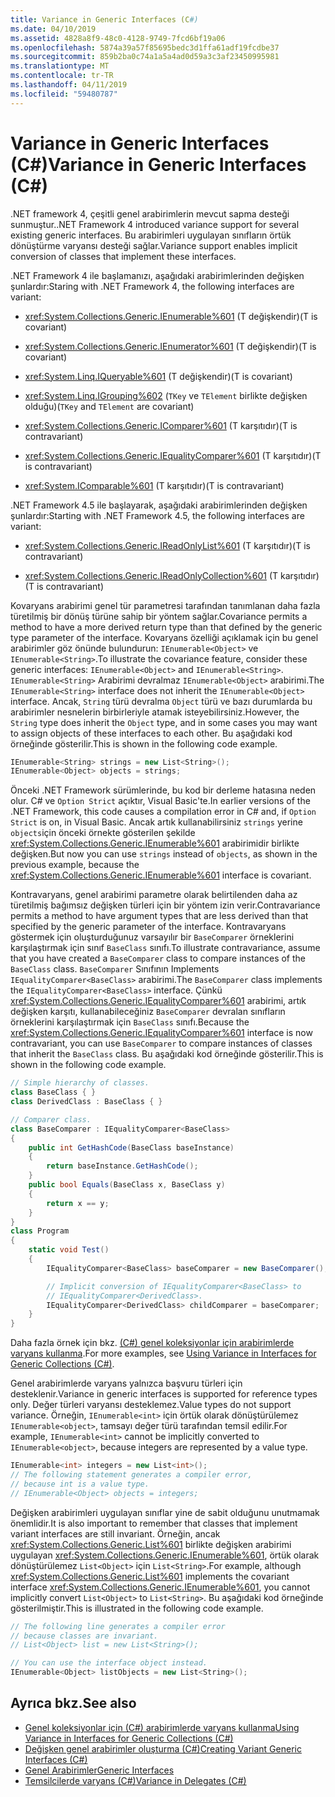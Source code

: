 ```yaml
---
title: Variance in Generic Interfaces (C#)
ms.date: 04/10/2019
ms.assetid: 4828a8f9-48c0-4128-9749-7fcd6bf19a06
ms.openlocfilehash: 5874a39a57f85695bedc3d1ffa61adf19fcdbe37
ms.sourcegitcommit: 859b2ba0c74a1a5a4ad0d59a3c3af23450995981
ms.translationtype: MT
ms.contentlocale: tr-TR
ms.lasthandoff: 04/11/2019
ms.locfileid: "59480787"
---
```

# <a name="variance-in-generic-interfaces-c"></a><span data-ttu-id="ad239-102">Variance in Generic Interfaces (C#)</span><span class="sxs-lookup"><span data-stu-id="ad239-102">Variance in Generic Interfaces (C#)</span></span>

<span data-ttu-id="ad239-103">.NET framework 4, çeşitli genel arabirimlerin mevcut sapma desteği sunmuştur.</span><span class="sxs-lookup"><span data-stu-id="ad239-103">.NET Framework 4 introduced variance support for several existing generic interfaces.</span></span> <span data-ttu-id="ad239-104">Bu arabirimleri uygulayan sınıfların örtük dönüştürme varyansı desteği sağlar.</span><span class="sxs-lookup"><span data-stu-id="ad239-104">Variance support enables implicit conversion of classes that implement these interfaces.</span></span> 

<span data-ttu-id="ad239-105">.NET Framework 4 ile başlamanızı, aşağıdaki arabirimlerinden değişken şunlardır:</span><span class="sxs-lookup"><span data-stu-id="ad239-105">Staring with .NET Framework 4, the following interfaces are variant:</span></span>

- <xref:System.Collections.Generic.IEnumerable%601> <span data-ttu-id="ad239-106">(T değişkendir)</span><span class="sxs-lookup"><span data-stu-id="ad239-106">(T is covariant)</span></span>

- <xref:System.Collections.Generic.IEnumerator%601> <span data-ttu-id="ad239-107">(T değişkendir)</span><span class="sxs-lookup"><span data-stu-id="ad239-107">(T is covariant)</span></span>

- <xref:System.Linq.IQueryable%601> <span data-ttu-id="ad239-108">(T değişkendir)</span><span class="sxs-lookup"><span data-stu-id="ad239-108">(T is covariant)</span></span>

- <xref:System.Linq.IGrouping%602> <span data-ttu-id="ad239-109">(`TKey` ve `TElement` birlikte değişken olduğu)</span><span class="sxs-lookup"><span data-stu-id="ad239-109">(`TKey` and `TElement` are covariant)</span></span>

- <xref:System.Collections.Generic.IComparer%601> <span data-ttu-id="ad239-110">(T karşıtıdır)</span><span class="sxs-lookup"><span data-stu-id="ad239-110">(T is contravariant)</span></span>

- <xref:System.Collections.Generic.IEqualityComparer%601> <span data-ttu-id="ad239-111">(T karşıtıdır)</span><span class="sxs-lookup"><span data-stu-id="ad239-111">(T is contravariant)</span></span>

- <xref:System.IComparable%601> <span data-ttu-id="ad239-112">(T karşıtıdır)</span><span class="sxs-lookup"><span data-stu-id="ad239-112">(T is contravariant)</span></span>

<span data-ttu-id="ad239-113">.NET Framework 4.5 ile başlayarak, aşağıdaki arabirimlerinden değişken şunlardır:</span><span class="sxs-lookup"><span data-stu-id="ad239-113">Starting with .NET Framework 4.5, the following interfaces are variant:</span></span>

- <xref:System.Collections.Generic.IReadOnlyList%601> <span data-ttu-id="ad239-114">(T karşıtıdır)</span><span class="sxs-lookup"><span data-stu-id="ad239-114">(T is contravariant)</span></span>

- <xref:System.Collections.Generic.IReadOnlyCollection%601> <span data-ttu-id="ad239-115">(T karşıtıdır)</span><span class="sxs-lookup"><span data-stu-id="ad239-115">(T is contravariant)</span></span>

<span data-ttu-id="ad239-116">Kovaryans arabirimi genel tür parametresi tarafından tanımlanan daha fazla türetilmiş bir dönüş türüne sahip bir yöntem sağlar.</span><span class="sxs-lookup"><span data-stu-id="ad239-116">Covariance permits a method to have a more derived return type than that defined by the generic type parameter of the interface.</span></span> <span data-ttu-id="ad239-117">Kovaryans özelliği açıklamak için bu genel arabirimler göz önünde bulundurun: `IEnumerable<Object>` ve `IEnumerable<String>`.</span><span class="sxs-lookup"><span data-stu-id="ad239-117">To illustrate the covariance feature, consider these generic interfaces: `IEnumerable<Object>` and `IEnumerable<String>`.</span></span> <span data-ttu-id="ad239-118">`IEnumerable<String>` Arabirimi devralmaz `IEnumerable<Object>` arabirimi.</span><span class="sxs-lookup"><span data-stu-id="ad239-118">The `IEnumerable<String>` interface does not inherit the `IEnumerable<Object>` interface.</span></span> <span data-ttu-id="ad239-119">Ancak, `String` türü devralma `Object` türü ve bazı durumlarda bu arabirimler nesnelerin birbirleriyle atamak isteyebilirsiniz.</span><span class="sxs-lookup"><span data-stu-id="ad239-119">However, the `String` type does inherit the `Object` type, and in some cases you may want to assign objects of these interfaces to each other.</span></span> <span data-ttu-id="ad239-120">Bu aşağıdaki kod örneğinde gösterilir.</span><span class="sxs-lookup"><span data-stu-id="ad239-120">This is shown in the following code example.</span></span>

```csharp
IEnumerable<String> strings = new List<String>();
IEnumerable<Object> objects = strings;
```

<span data-ttu-id="ad239-121">Önceki .NET Framework sürümlerinde, bu kod bir derleme hatasına neden olur. C# ve `Option Strict` açıktır, Visual Basic'te.</span><span class="sxs-lookup"><span data-stu-id="ad239-121">In earlier versions of the .NET Framework, this code causes a compilation error in C# and, if `Option Strict` is on, in Visual Basic.</span></span> <span data-ttu-id="ad239-122">Ancak artık kullanabilirsiniz `strings` yerine `objects`için önceki örnekte gösterilen şekilde <xref:System.Collections.Generic.IEnumerable%601> arabirimidir birlikte değişken.</span><span class="sxs-lookup"><span data-stu-id="ad239-122">But now you can use `strings` instead of `objects`, as shown in the previous example, because the <xref:System.Collections.Generic.IEnumerable%601> interface is covariant.</span></span>

<span data-ttu-id="ad239-123">Kontravaryans, genel arabirimi parametre olarak belirtilenden daha az türetilmiş bağımsız değişken türleri için bir yöntem izin verir.</span><span class="sxs-lookup"><span data-stu-id="ad239-123">Contravariance permits a method to have argument types that are less derived than that specified by the generic parameter of the interface.</span></span> <span data-ttu-id="ad239-124">Kontravaryans göstermek için oluşturduğunuz varsayılır bir `BaseComparer` örneklerini karşılaştırmak için sınıf `BaseClass` sınıfı.</span><span class="sxs-lookup"><span data-stu-id="ad239-124">To illustrate contravariance, assume that you have created a `BaseComparer` class to compare instances of the `BaseClass` class.</span></span> <span data-ttu-id="ad239-125">`BaseComparer` Sınıfının Implements `IEqualityComparer<BaseClass>` arabirimi.</span><span class="sxs-lookup"><span data-stu-id="ad239-125">The `BaseComparer` class implements the `IEqualityComparer<BaseClass>` interface.</span></span> <span data-ttu-id="ad239-126">Çünkü <xref:System.Collections.Generic.IEqualityComparer%601> arabirimi, artık değişken karşıtı, kullanabileceğiniz `BaseComparer` devralan sınıfların örneklerini karşılaştırmak için `BaseClass` sınıfı.</span><span class="sxs-lookup"><span data-stu-id="ad239-126">Because the <xref:System.Collections.Generic.IEqualityComparer%601> interface is now contravariant, you can use `BaseComparer` to compare instances of classes that inherit the `BaseClass` class.</span></span> <span data-ttu-id="ad239-127">Bu aşağıdaki kod örneğinde gösterilir.</span><span class="sxs-lookup"><span data-stu-id="ad239-127">This is shown in the following code example.</span></span>

```csharp
// Simple hierarchy of classes.
class BaseClass { }
class DerivedClass : BaseClass { }

// Comparer class.
class BaseComparer : IEqualityComparer<BaseClass>
{
    public int GetHashCode(BaseClass baseInstance)
    {
        return baseInstance.GetHashCode();
    }
    public bool Equals(BaseClass x, BaseClass y)
    {
        return x == y;
    }
}
class Program
{
    static void Test()
    {
        IEqualityComparer<BaseClass> baseComparer = new BaseComparer();

        // Implicit conversion of IEqualityComparer<BaseClass> to
        // IEqualityComparer<DerivedClass>.
        IEqualityComparer<DerivedClass> childComparer = baseComparer;
    }
}
```

<span data-ttu-id="ad239-128">Daha fazla örnek için bkz. [(C#) genel koleksiyonlar için arabirimlerde varyans kullanma](../../../../csharp/programming-guide/concepts/covariance-contravariance/using-variance-in-interfaces-for-generic-collections.md).</span><span class="sxs-lookup"><span data-stu-id="ad239-128">For more examples, see [Using Variance in Interfaces for Generic Collections (C#)](../../../../csharp/programming-guide/concepts/covariance-contravariance/using-variance-in-interfaces-for-generic-collections.md).</span></span>

<span data-ttu-id="ad239-129">Genel arabirimlerde varyans yalnızca başvuru türleri için desteklenir.</span><span class="sxs-lookup"><span data-stu-id="ad239-129">Variance in generic interfaces is supported for reference types only.</span></span> <span data-ttu-id="ad239-130">Değer türleri varyansı desteklemez.</span><span class="sxs-lookup"><span data-stu-id="ad239-130">Value types do not support variance.</span></span> <span data-ttu-id="ad239-131">Örneğin, `IEnumerable<int>` için örtük olarak dönüştürülemez `IEnumerable<object>`, tamsayı değer türü tarafından temsil edilir.</span><span class="sxs-lookup"><span data-stu-id="ad239-131">For example, `IEnumerable<int>` cannot be implicitly converted to `IEnumerable<object>`, because integers are represented by a value type.</span></span>

```csharp
IEnumerable<int> integers = new List<int>();
// The following statement generates a compiler error,
// because int is a value type.
// IEnumerable<Object> objects = integers;
```

<span data-ttu-id="ad239-132">Değişken arabirimleri uygulayan sınıflar yine de sabit olduğunu unutmamak önemlidir.</span><span class="sxs-lookup"><span data-stu-id="ad239-132">It is also important to remember that classes that implement variant interfaces are still invariant.</span></span> <span data-ttu-id="ad239-133">Örneğin, ancak <xref:System.Collections.Generic.List%601> birlikte değişken arabirimi uygulayan <xref:System.Collections.Generic.IEnumerable%601>, örtük olarak dönüştürülemez `List<Object>` için `List<String>`.</span><span class="sxs-lookup"><span data-stu-id="ad239-133">For example, although <xref:System.Collections.Generic.List%601> implements the covariant interface <xref:System.Collections.Generic.IEnumerable%601>, you cannot implicitly convert `List<Object>` to `List<String>`.</span></span> <span data-ttu-id="ad239-134">Bu aşağıdaki kod örneğinde gösterilmiştir.</span><span class="sxs-lookup"><span data-stu-id="ad239-134">This is illustrated in the following code example.</span></span>

```csharp
// The following line generates a compiler error
// because classes are invariant.
// List<Object> list = new List<String>();

// You can use the interface object instead.
IEnumerable<Object> listObjects = new List<String>();
```

## <a name="see-also"></a><span data-ttu-id="ad239-135">Ayrıca bkz.</span><span class="sxs-lookup"><span data-stu-id="ad239-135">See also</span></span>

- [<span data-ttu-id="ad239-136">Genel koleksiyonlar için (C#) arabirimlerde varyans kullanma</span><span class="sxs-lookup"><span data-stu-id="ad239-136">Using Variance in Interfaces for Generic Collections (C#)</span></span>](../../../../csharp/programming-guide/concepts/covariance-contravariance/using-variance-in-interfaces-for-generic-collections.md)
- [<span data-ttu-id="ad239-137">Değişken genel arabirimler oluşturma (C#)</span><span class="sxs-lookup"><span data-stu-id="ad239-137">Creating Variant Generic Interfaces (C#)</span></span>](../../../../csharp/programming-guide/concepts/covariance-contravariance/creating-variant-generic-interfaces.md)
- [<span data-ttu-id="ad239-138">Genel Arabirimler</span><span class="sxs-lookup"><span data-stu-id="ad239-138">Generic Interfaces</span></span>](../../../../standard/generics/interfaces.md)
- [<span data-ttu-id="ad239-139">Temsilcilerde varyans (C#)</span><span class="sxs-lookup"><span data-stu-id="ad239-139">Variance in Delegates (C#)</span></span>](../../../../csharp/programming-guide/concepts/covariance-contravariance/variance-in-delegates.md)
